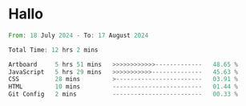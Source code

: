 # Hallo
<!--START_SECTION:waka-->

```rust
From: 18 July 2024 - To: 17 August 2024

Total Time: 12 hrs 2 mins

Artboard     5 hrs 51 mins   >>>>>>>>>>>>-------------   48.65 %
JavaScript   5 hrs 29 mins   >>>>>>>>>>>--------------   45.63 %
CSS          28 mins         >------------------------   03.91 %
HTML         10 mins         -------------------------   01.44 %
Git Config   2 mins          -------------------------   00.33 %
```

<!--END_SECTION:waka-->
